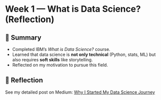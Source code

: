 # Week 1 — What is Data Science? (Reflection)

## 📖 Summary
- Completed IBM’s *What is Data Science?* course.
- Learned that data science is **not only technical** (Python, stats, ML) but also requires **soft skills** like storytelling.
- Reflected on my motivation to pursue this field.

## 📝 Reflection
See my detailed post on Medium: [Why I Started My Data Science Journey](<Medium link>)
